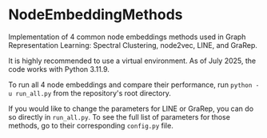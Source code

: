# NodeEmbeddingMethods
Implementation of 4 common node embeddings methods used in Graph Representation Learning: Spectral Clustering, node2vec, LINE, and GraRep.

It is highly recommended to use a virtual environment. As of July 2025, the code works with Python 3.11.9.

To run all 4 node embeddings and compare their performance, run ```python -u run_all.py``` from the repository's root directory.

If you would like to change the parameters for LINE or GraRep, you can do so directly in ```run_all.py```. To see the full list of parameters for those methods, go to their corresponding ```config.py``` file.

